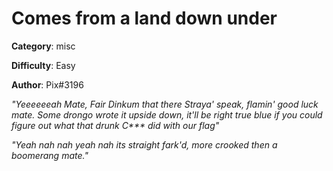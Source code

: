 Comes from a land down under
============

**Category**: misc

**Difficulty**: Easy

**Author**: Pix#3196

_"Yeeeeeeah Mate, Fair Dinkum that there Straya' speak, flamin' good luck mate. Some drongo wrote it upside down, it'll be right true blue if you could figure out what that drunk C*** did with our flag"_

_"Yeah nah nah yeah nah its straight fark'd, more crooked then a boomerang mate."_
